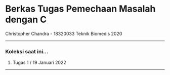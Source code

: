 # Berkas Tugas Pemechaan Masalah dengan C
Christopher Chandra - 18320033
Teknik Biomedis 2020
_________________________________________
### Koleksi saat ini...
1. Tugas 1 / 19 Januari 2022

_________________________________________
